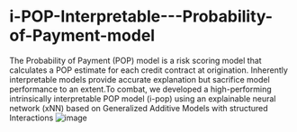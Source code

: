 # i-POP-Interpretable---Probability-of-Payment-model
The Probability of Payment (POP) model is a risk scoring model that calculates a POP estimate for each  credit contract at origination.
Inherently interpretable models provide accurate explanation but sacrifice model performance to an extent.To combat, we developed a high-performing intrinsically interpretable POP model (i-pop) using an explainable neural network (xNN)  based on Generalized Additive Models with structured Interactions ![image](https://user-images.githubusercontent.com/40602129/219272057-d61b451e-d559-4bb0-8efa-b3ab24ea23b5.png)

